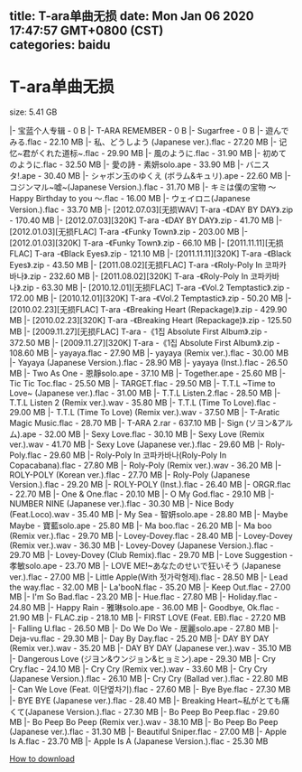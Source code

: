 
title: T-ara单曲无损
date: Mon Jan 06 2020 17:47:57 GMT+0800 (CST)    
categories: baidu
---

# T-ara单曲无损
size: 5.41 GB
 
 
|- 宝蓝个人专辑 - 0 B
|- T-ARA REMEMBER - 0 B
|- Sugarfree - 0 B
|- 遊んでみる.flac - 22.10 MB
|- 私、どうしよう (Japanese ver.).flac - 27.20 MB
|- 记忆~君がくれた道标~.flac - 29.90 MB
|- 風のように.flac - 31.90 MB
|- 初めてのように.flac - 32.50 MB
|- 愛の詩 - 素妍solo.ape - 33.90 MB
|- バニスタ!.ape - 30.40 MB
|- シャボン玉のゆくえ (ボラム&キュリ).ape - 22.60 MB
|- コジンマル~嘘~(Japanese Version.).flac - 31.70 MB
|- キミは僕の宝物 ～ Happy Birthday to you ～.flac - 16.00 MB
|- ウェイロニ(Japanese Version.).flac - 33.70 MB
|- [2012.07.03][无损WAV] T-ara -《DAY BY DAY》.zip - 170.40 MB
|- [2012.07.03][320K] T-ara -《DAY BY DAY》.zip - 41.70 MB
|- [2012.01.03][无损FLAC] T-ara -《Funky Town》.zip - 203.00 MB
|- [2012.01.03][320K] T-ara -《Funky Town》.zip - 66.10 MB
|- [2011.11.11][无损FLAC] T-ara -《Black Eyes》.zip - 121.10 MB
|- [2011.11.11][320K] T-ara -《Black Eyes》.zip - 43.50 MB
|- [2011.08.02][无损FLAC] T-ara -《Roly-Poly In 코파카바나》.zip - 232.60 MB
|- [2011.08.02][320K] T-ara -《Roly-Poly In 코파카바나》.zip - 63.30 MB
|- [2010.12.01][无损FLAC] T-ara -《Vol.2 Temptastic》.zip - 172.00 MB
|- [2010.12.01][320K] T-ara -《Vol.2 Temptastic》.zip - 50.20 MB
|- [2010.02.23][无损FLAC] T-ara -《Breaking Heart (Repackage)》.zip - 429.90 MB
|- [2010.02.23][320K] T-ara -《Breaking Heart (Repackage)》.zip - 125.50 MB
|- [2009.11.27][无损FLAC] T-ara -《1집 Absolute First Album》.zip - 372.50 MB
|- [2009.11.27][320K] T-ara -《1집 Absolute First Album》.zip - 108.60 MB
|- yayaya.flac - 27.90 MB
|- yayaya (Remix ver.).flac - 30.00 MB
|- Yayaya (Japanese Version.).flac - 28.90 MB
|- yayaya (Inst.).flac - 26.50 MB
|- Two As One - 恩靜solo.ape - 37.10 MB
|- Together.ape - 25.60 MB
|- Tic Tic Toc.flac - 25.50 MB
|- TARGET.flac - 29.50 MB
|- T.T.L ~Time to Love~ (Japanese ver.).flac - 31.00 MB
|- T.T.L Listen.2.flac - 28.50 MB
|- T.T.L Listen 2 (Remix ver.).wav - 35.80 MB
|- T.T.L (Time To Love).flac - 29.00 MB
|- T.T.L (Time To Love) (Remix ver.).wav - 37.50 MB
|- T-Aratic Magic Music.flac - 28.70 MB
|- T-ARA 2.rar - 637.10 MB
|- Sign (ソヨン&アルム).ape - 32.00 MB
|- Sexy Love.flac - 30.10 MB
|- Sexy Love (Remix ver.).wav - 41.70 MB
|- Sexy Love (Japanese ver.).flac - 29.60 MB
|- Roly-Poly.flac - 29.60 MB
|- Roly-Poly In 코파카바나(Roly-Poly In Copacabana).flac - 27.80 MB
|- Roly-Poly (Remix ver.).wav - 36.20 MB
|- ROLY-POLY (Korean ver.).flac - 27.70 MB
|- Roly-Poly (Japanese Version.).flac - 29.20 MB
|- ROLY-POLY (Inst.).flac - 26.40 MB
|- ORGR.flac - 22.70 MB
|- One & One.flac - 20.10 MB
|- O My God.flac - 29.10 MB
|- NUMBER NINE (Japanese ver.).flac - 30.30 MB
|- Nice Body (Feat.Loco).wav - 35.40 MB
|- My Sea - 智妍solo.ape - 28.80 MB
|- Maybe Maybe - 寶藍solo.ape - 25.80 MB
|- Ma boo.flac - 26.20 MB
|- Ma boo (Remix ver.).flac - 29.70 MB
|- Lovey-Dovey.flac - 28.40 MB
|- Lovey-Dovey (Remix ver.).wav - 36.30 MB
|- Lovey-Dovey (Japanese Version.).flac - 29.70 MB
|- Lovey-Dovey (Club Remix).flac - 29.70 MB
|- Love Suggestion - 孝敏solo.ape - 23.70 MB
|- LOVE ME!~あなたのせいで狂いそう (Japanese ver.).flac - 27.00 MB
|- Little Apple(With 젓가락형제).flac - 28.50 MB
|- Lead the way.flac - 32.00 MB
|- La'booN.flac - 35.20 MB
|- Keep Out.flac - 27.00 MB
|- I'm So Bad.flac - 23.20 MB
|- Hue.flac - 27.80 MB
|- Holiday.flac - 24.80 MB
|- Happy Rain - 雅琳solo.ape - 36.00 MB
|- Goodbye, Ok.flac - 21.90 MB
|- FLAC.zip - 218.10 MB
|- FIRST LOVE (Feat. EB).flac - 27.20 MB
|- Falling U.flac - 26.50 MB
|- Do We Do We - 居麗solo.ape - 27.80 MB
|- Deja-vu.flac - 29.30 MB
|- Day By Day.flac - 25.20 MB
|- DAY BY DAY (Remix ver.).wav - 35.20 MB
|- DAY BY DAY (Japanese ver.).wav - 35.10 MB
|- Dangerous Love (ジヨン&ウンジョン&ヒョミン).ape - 29.30 MB
|- Cry Cry.flac - 24.10 MB
|- Cry Cry (Remix ver.).wav - 33.60 MB
|- Cry Cry (Japanese Version.).flac - 26.10 MB
|- Cry Cry (Ballad ver.).flac - 22.80 MB
|- Can We Love (Feat. 이단옆차기).flac - 27.60 MB
|- Bye Bye.flac - 27.30 MB
|- BYE BYE (Japanese ver.).flac - 28.40 MB
|- Breaking Heart~私がとても痛くて(Japanese Version.).flac - 27.30 MB
|- Bo Peep Bo Peep.flac - 29.60 MB
|- Bo Peep Bo Peep (Remix ver.).wav - 38.10 MB
|- Bo Peep Bo Peep (Japanese ver.).flac - 31.30 MB
|- Beautiful Sniper.flac - 27.00 MB
|- Apple Is A.flac - 23.70 MB
|- Apple Is A (Japanese Version.).flac - 25.30 MB

[How to download](https://bpcam.bemobtrk.com/go/2ceec3aa-1ca2-46d6-b9ff-aaa5c184517c?jno=3516)